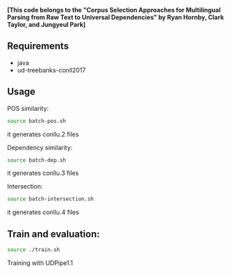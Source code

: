 **[This code belongs to the "Corpus Selection Approaches for Multilingual Parsing from Raw Text to Universal Dependencies" by Ryan Hornby, Clark Taylor, and Jungyeul Park]**

## Requirements

- java
- ud-treebanks-conll2017 


## Usage

POS similarity:

```bash
source batch-pos.sh 
```
it generates conllu.2 files

Dependency similarity:

```bash
source batch-dep.sh
```
it generates conllu.3 files

Intersection:

```bash
source batch-intersection.sh
```
it generates conllu.4 files


## Train and evaluation:

```bash
source ./train.sh
```

Training with UDPipe1.1

